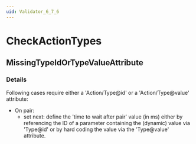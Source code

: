 ```yaml
---
uid: Validator_6_7_6
---
```


# CheckActionTypes

## MissingTypeIdOrTypeValueAttribute

<!-- Description, Properties, ... sections are auto-generated. -->
<!-- REPLACE ME AUTO-GENERATION -->

### Details

Following cases require either a 'Action/Type@id' or a 'Action/Type@value' attribute:
- On pair:
    - set next: define the 'time to wait after pair' value (in ms) either by referencing the ID of a parameter containing the (dynamic) value via 'Type@id' or by hard coding the value via the 'Type@value' attribute.

<!-- Uncomment to add example code -->
<!--### Example code-->

